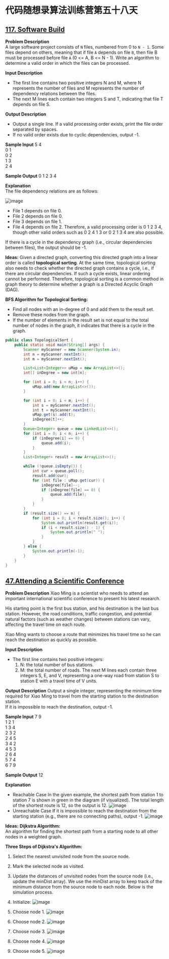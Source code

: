 # 代码随想录算法训练营第五十八天
## [117. Software Build](https://kamacoder.com/problempage.php?pid=1191)

**Problem Description** <br>
A large software project consists of `N` files, numbered from 0 to `N - 1`. Some files depend on others, meaning that if file `A` depends on file `B`, then file B must be processed before file `A` (0 <= A, B <= N - 1). Write an algorithm to determine a valid order in which the files can be processed.

**Input Description**
* The first line contains two positive integers N and M, where N represents the number of files and M represents the number of dependency relations between the files.
* The next M lines each contain two integers S and T, indicating that file T depends on file S.

**Output Description**
* Output a single line. If a valid processing order exists, print the file order separated by spaces.
* If no valid order exists due to cyclic dependencies, output -1.

**Sample Input**
5 4 <br>
0 1 <br>
0 2 <br>
1 3 <br>
2 4

**Sample Output**
0 1 2 3 4

**Explanation** <br>
The file dependency relations are as follows:

![image](https://github.com/user-attachments/assets/0caede29-a7b1-4ecd-b305-3e7fccb5fb64)

* File 1 depends on file 0.
* File 2 depends on file 0.
* File 3 depends on file 1.
* File 4 depends on file 2.
  Therefore, a valid processing order is 0 1 2 3 4, though other valid orders such as 0 2 4 1 3 or 0 2 1 3 4 are also possible.

If there is a cycle in the dependency graph (i.e., circular dependencies between files), the output should be -1.

**Ideas:**
Given a directed graph, converting this directed graph into a linear order is called **topological sorting**. At the same time, topological sorting also needs to check whether the directed graph contains a cycle, i.e., if there are circular dependencies. If such a cycle exists, linear ordering cannot be performed. Therefore, topological sorting is a common method in graph theory to determine whether a graph is a Directed Acyclic Graph (DAG).

**BFS Algorithm for Topological Sorting:**
* Find all nodes with an in-degree of 0 and add them to the result set.
* Remove these nodes from the graph.
* If the number of elements in the result set is not equal to the total number of nodes in the graph, it indicates that there is a cycle in the graph.

```Java
public class TopologicalSort {
    public static void main(String[] args) {
        Scanner myScanner = new Scanner(System.in);
        int n = myScanner.nextInt();
        int m = myScanner.nextInt();

        List<List<Integer>> uMap = new ArrayList<>();
        int[] inDegree = new int[n];

        for (int i = 0; i < n; i++) {
            uMap.add(new ArrayList<>());
        }

        for (int i = 0; i < m; i++) {
            int s = myScanner.nextInt();
            int t = myScanner.nextInt();
            uMap.get(s).add(t);
            inDegree[t]++;
        }
        Queue<Integer> queue = new LinkedList<>();
        for (int i = 0; i < n; i++) {
            if (inDegree[i] == 0) {
                queue.add(i);
            }
        }
        List<Integer> result = new ArrayList<>();

        while (!queue.isEmpty()) {
            int cur = queue.poll();
            result.add(cur);
            for (int file : uMap.get(cur)) {
                inDegree[file]--;
                if (inDegree[file] == 0) {
                    queue.add(file);
                }
            }
        }
        if (result.size() == n) {
            for (int i = 0; i < result.size(); i++) {
                System.out.println(result.get(i));
                if (i < result.size() - 1) {
                    System.out.println(" ");
                }
            }
        } else {
            System.out.println(-1);
        }
    }
}
```

## [47.Attending a Scientific Conference](https://kamacoder.com/problempage.php?pid=1047)
**Problem Description**
Xiao Ming is a scientist who needs to attend an important international scientific conference to present his latest research.

His starting point is the first bus station, and his destination is the last bus station. However, the road conditions, traffic congestion, and potential natural factors (such as weather changes) between stations can vary, affecting the travel time on each route.

Xiao Ming wants to choose a route that minimizes his travel time so he can reach the destination as quickly as possible.

**Input Description**
* The first line contains two positive integers:
    1. N: the total number of bus stations.
    2. M: the total number of roads.
       The next M lines each contain three integers S, E, and V, representing a one-way road from station S to station E with a travel time of V units.

**Output Description**
Output a single integer, representing the minimum time required for Xiao Ming to travel from the starting station to the destination station. <br>
If it is impossible to reach the destination, output -1.

**Sample Input**
7 9 <br>
1 2 1<br>
1 3 4<br>
2 3 2<br>
2 4 5<br>
3 4 2<br>
4 5 3<br>
2 6 4<br>
5 7 4<br>
6 7 9

**Sample Output** 12

**Explanation**
* Reachable Case
  In the given example, the shortest path from station 1 to station 7 is shown in green in the diagram (if visualized). The total length of the shortest route is 12, so the output is 12.
  ![image](https://github.com/user-attachments/assets/f9bd7c97-e1ab-44b3-b2c8-2bdf4ade893c)
* Unreachable Case
  If it is impossible to reach the destination from the starting station (e.g., there are no connecting paths), output -1.
  ![image](https://github.com/user-attachments/assets/5d91a4c9-1dd9-4b1e-82d3-ca9e031dffe4)

**Ideas:**
**Dijkstra Algorithm:** <br>
An algorithm for finding the shortest path from a starting node to all other nodes in a weighted graph.

**Three Steps of Dijkstra's Algorithm:**
1. Select the nearest unvisited node from the source node.
2. Mark the selected node as visited.
3. Update the distances of unvisited nodes from the source node (i.e., update the minDist array).
   We use the minDist array to keep track of the minimum distance from the source node to each node. Below is the simulation process.

1. Initialize:
   ![image](https://github.com/user-attachments/assets/4dae0043-e7e3-46bd-97d8-9ccffae2ff21)

2. Choose node 1.
   ![image](https://github.com/user-attachments/assets/69349a8f-02eb-42f6-a5ad-3100541d4112)

3. Choose node 2.
   ![image](https://github.com/user-attachments/assets/296e594b-7cd3-43fb-af21-f514f585beb3)

4. Choose node 3.
   ![image](https://github.com/user-attachments/assets/5ea9a742-03df-4312-bbc7-82ffae216451)

5. Choose node 4.
   ![image](https://github.com/user-attachments/assets/a1d2c5c9-a530-4691-b108-88e36d1f9b08)

6. Choose node 5.
   ![image](https://github.com/user-attachments/assets/de09b5c3-cdd8-441e-8c5d-cbe5bc9144ca)

```Java













   
